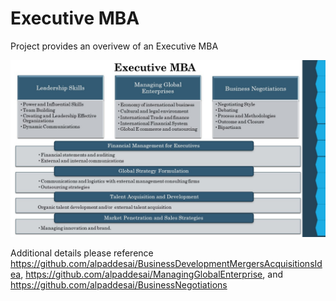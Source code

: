 # Executive MBA

Project provides an overivew of an Executive MBA

![image](ExecutiveMBA.jpg)

Additional details please reference https://github.com/alpaddesai/BusinessDevelopmentMergersAcquisitionsIdea, https://github.com/alpaddesai/ManagingGlobalEnterprise, and https://github.com/alpaddesai/BusinessNegotiations
